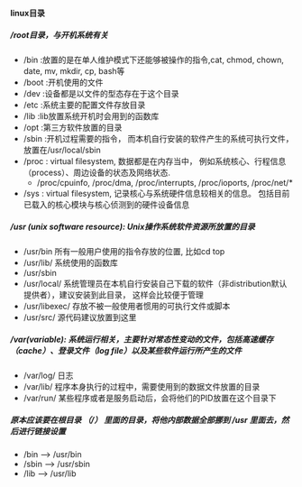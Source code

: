 #### linux目录

##### /root目录，与开机系统有关
  - /bin  :放置的是在单人维护模式下还能够被操作的指令,cat, chmod, chown, date, mv, mkdir, cp, bash等
  - /boot :开机使用的文件
  - /dev  :设备都是以文件的型态存在于这个目录
  - /etc  :系统主要的配置文件存放目录
  - /lib  :lib放置系统开机时会用到的函数库
  - /opt  :第三方软件放置的目录
  - /sbin :开机过程需要的指令， 而本机自行安装的软件产生的系统可执行文件，放置在/usr/local/sbin
  - /proc : virtual filesystem, 数据都是在内存当中， 例如系统核心、行程信息（process）、周边设备的状态及网络状态.
    - /proc/cpuinfo, /proc/dma, /proc/interrupts, /proc/ioports, /proc/net/*
  - /sys : virtual filesystem, 记录核心与系统硬件信息较相关的信息。 包括目前已载入的核心模块与核心侦测到的硬件设备信息

##### /usr (unix software resource): Unix操作系统软件资源所放置的目录
  
  - /usr/bin 所有一般用户使用的指令存放的位置, 比如cd top
  - /usr/lib/ 系统使用的函数库
  - /usr/sbin
  - /usr/local/ 系统管理员在本机自行安装自己下载的软件（非distribution默认提供者），建议安装到此目录， 这样会比较便于管理
  - /usr/libexec/ 存放不被一般使用者惯用的可执行文件或脚本
  - /usr/src/ 源代码建议放置到这里

##### /var(variable): 系统运行相关，主要针对常态性变动的文件，包括高速缓存（cache）、登录文件（log file）以及某些软件运行所产生的文件

  - /var/log/   日志
  - /var/lib/	程序本身执行的过程中，需要使用到的数据文件放置的目录
  - /var/run/	某些程序或者是服务启动后，会将他们的PID放置在这个目录下

##### 原本应该要在根目录 （/） 里面的目录，将他内部数据全部挪到 /usr 里面去，然后进行链接设置
* /bin --> /usr/bin
* /sbin --> /usr/sbin
* /lib --> /usr/lib